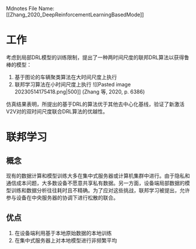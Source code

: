  Mdnotes File Name: [[Zhang_2020_DeepReinforcementLearningBasedMode]]

# 工作
考虑到局部DRL模型的训练限制，提出了一种两时间尺度的联邦DRL算法以获得鲁棒的模型：
1.  基于图论的车辆聚类算法在大时间尺度上执行
2.  联邦学习算法在小时间尺度上执行
![[Pasted image 20230514175418.png|500]]
<span class="citation" data-citation="%7B%22citationItems%22%3A%5B%7B%22uris%22%3A%5B%22http%3A%2F%2Fzotero.org%2Fusers%2F10122808%2Fitems%2FWT8IDNY9%22%5D%2C%22locator%22%3A%226386%22%7D%5D%2C%22properties%22%3A%7B%7D%7D">(<span class="citation-item">Zhang 等, 2020, p. 6386</span>)</span>

仿真结果表明，所提出的基于DRL的算法优于其他去中心化基线，验证了新激活V2V对的双时间尺度联合DRL算法的优越性。

# 联邦学习
## 概念
现有的数据计算和模型训练大多在集中式服务器或计算机集群中进行。由于隐私和通信成本问题，大多数设备不愿意共享私有数据。另一方面，设备端局部数据的模型训练和数据分析往往耗时且不精确。为了应对这些挑战，联邦学习被提出，允许参与设备在中央服务器的协调下进行松散的联合。

## 优点
1.  在设备端利用基于本地原始数据的本地训练
2.  在集中式服务器上对本地模型进行非频繁平均